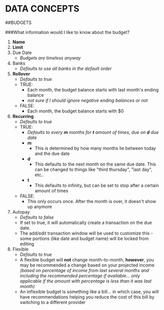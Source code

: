 DATA CONCEPTS
==============

##BUDGETS

###What information would I like to know about the budget?
1. **Name**
2. **Limit**
3. Due Date
	- _Budgets are timeless anyway_
4. Banks
	- _Defaults to use all banks in the default order_
5. **Rollover**
	- _Defaults to true_
	- TRUE:
		- Each month, the budget balance starts with last month's ending balance
		- _not sure if I should ignore negative ending balances or not_ 
	- FALSE:
		- Each month, the budget balance starts with $0
6. **Recurring**
	- _Defaults to true_
	- TRUE:
		- _Defaults to every **m** months for **t** amount of times, due on **d** due date_
		- **m**
			- This is determined by how many months lie between today and the due date
		- **d**
			- This defaults to the next month on the same due date. This can be changed to things like "third thursday", "last day", etc..
		- **t**
			- This defaults to infinity, but can be set to stop after a certain amount of times
	- FALSE:
		- This only occurs once. After the month is over, it doesn't show up anymore
7. Autopay
	- _Defaults to false_
	- If set to true, it will automatically create a transaction on the due date.
	- The add/edit transaction window will be used to customize this - some portions (like date and budget name) will be locked from editing
8. Flexible
	- _Defaults to true_
	- A flexible budget will **not** change month-to-month, **however**, you may be recommended a change based on your projected income _(based on percentage of income from last several months and including the recommended percentage if available... only applicable if the amount with percentage is less than it was last month)_
	- An inflexible budget is something like a bill... in which case, you will have recommendations helping you reduce the cost of this bill by switching to a different provider